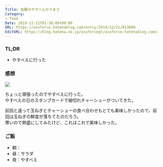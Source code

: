 ```yaml
---
Title: 金曜のやすべえのうまさ
Category:
- food
Date: 2019-12-21T01:30:09+09:00
URL: https://asuforce.hatenablog.com/entry/2019/12/21/013009
EditURL: https://blog.hatena.ne.jp/asuforcegt/asuforce.hatenablog.com/atom/entry/26006613487121067
---
```


### TL;DR

- やすべえに行った

###  感想

<span itemtype="http://schema.org/Photograph" itemscope="itemscope"><img class="magnifiable" src="https://cdn-ak.f.st-hatena.com/images/fotolife/a/asuforcegt/20200807/20200807141006.jpg" itemprop="image"></span>

ちょっと頑張ったのでやすべえに行った。  
やすべえの日のスタンプカードで細切れチャーシューがついてきた。

前回と違って玉ねぎとチャーシューの食べ合わせもとても美味しかったので、前回は玉ねぎの鮮度が落ちてたのだろう。  
寒いので熱盛にしてみたけど、これはこれで美味しかった。

### ご飯

- 朝：
- 昼：サラダ
- 夜：やすべえ
